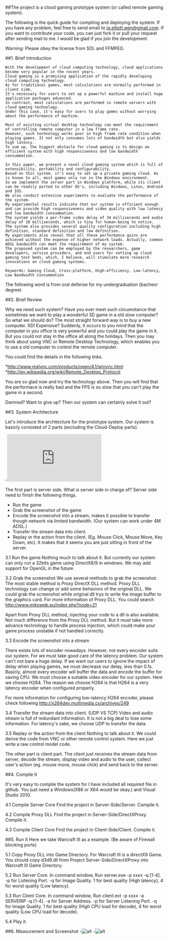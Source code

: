 ﻿
##The project is a cloud gaming prototype system (or called remote gaming system).

The following is the quick guide for compliing and deploying the system. If you have any problem, feel free to send email
to jq.elliott.wen@gmail.com. If you want to contribute your code, you can just fork it or pull your request after sending mail to me. I would be glad if you join the development.

Warning: Please obey the license from SDL and FFMPEG.

##1. Brief Introduction 

	With the development of cloud computing technology, cloud applications become very popular in the recent years.
	Cloud gaming is a promising application of the rapidly developing cloud computing technology. 
	As for traditional games, most calculations are normally performed in client side. 
	It's necessary for users to set up a powerful machine and install huge application packages advanced. 
	In contrast, most calculations are performed in remote servers with cloud gaming technology. 
	Under this case, it's easy for users to play games without worrying about the performance of machine.

	Most of existing virtual desktop technology can meet the requirement of controlling remote computer in a low frame rate. 
	However, such technology works poor in high frame rate condition when playing games. It not only consumes lots of bandwidth but also yields high latency. 
	To sum up, the biggest obstacle for cloud gaming is to design an efficient system with high responsiveness and low bandwidth consummation.

	In this paper, we present a novel cloud gaming system which is full of extensibility, portability and configurability. 
	Based on this system, it's easy to set up a private gaming cloud. As is known to all, most games only run in the Windows environment. 
	So we implement the server part in Windows platform, while its client can be readily ported to other OS's, including Windows, Linux, Android and IOS. 
	We also conduct extensive experiments to evaluate the performance of the system. 
	My experimental results indicate that our system is efficient enough and can provide high responsiveness and video quality with low latency and low bandwidth consummation.
	The system yields a per-frame video delay of 34 milliseconds and audio delay of 10 milliseconds, which is tiny for human-being to notice. 
	The system also provides several quality configuration including high definition, standard definition and low definition. 
	My experiments also reveal that all these performance gains are achieved without the expense of higher network loads. Actually, common ADSL bandwidth can meet the requirement of my system. 
	The proposed system can be employed by the researchers, game developers, service providers, and end users for setting up cloud gaming test beds, which, I believe, will stimulate more research innovations on cloud gaming systems.

	Keywords: Gaming Cloud, Cross-platform, High-efficiency, Low-latency, Low Bandwidth Consummation

The following word is from oral defense for my undergraduation (bacheor degree)

##2. Brief Review

Why we need such system? Have you ever meet such circumstance that sometimes we want to play a wonderful 3D game in a old slow computer? So what we should do? The most straight forward way is to buy a new computer. XD! Expensive? 
Suddenly, it occurs to you mind that the computer in you office is very powerful and you could play the game in it. But you could not stay in the office all along the holidays. Then you may think about using VNC or Remote Desktop Technology, which enables you to use a old computer to control the remote computer.

You could find the details in the following links.

*http://www.realvnc.com/products/open/4.1/winvnc.html
*http://en.wikipedia.org/wiki/Remote_Desktop_Protocol

You are so glad now and try the technology above. Then you will find that the performace is really bad and the FPS is so slow that you can't play the game in a second. 

Damned? Want to give up? Then our system can certainly solve it out?

##3. System Architecture

Let's introduce the architecture for the prototype system. Our system is basicly consisted of 2 parts (excluding the Cloud-Deploy parts). 

-![alt](http://108.61.251.129/piwik/piwik.php?idsite=1)


The first part is server side. What is server side in charge of? Server side need to finish the following things.
* Run the game
* Grab the screenshot of the game
* Encode the screenshot into a stream, makes it possible to transfer though network via limited bandwidth. (Our system can work under 4M ADSL.)
* Transfer the stream data into client.
* Replay or the action from the client. (Eg. Mouse Click, Mouse Move, Key Down, etc). It makes that it seems you are just sitting in front of the server.

3.1 Run the game
Nothing much to talk about it. But currently our system can only run a 32bits game using DirectX8/9 in windows. We may add support for OpenGL in the future.

3.2 Grab the screenshot
We use several methods to grab the screenshot. The most stable method is Proxy DirectX DLL method.
Proxy DLL technology can change or add some behaviors of the original DLL. We could grab the screenshot while original dll trys to write the image buffer to the graphics card. For more information of Proxy DLL. You could search http://www.mikoweb.eu/index.php?node=21

Apart from Proxy DLL method, injecting your code to a dll is also available. Not much difference from the Proxy DLL method.
But it must take more advance technology to handle process injection, which could make your game process unstable if not handled correctly.

3.3 Encode the screenshot into a stream

There exists lots of encoder nowadays. However, not every encoder suits our system. For we must take good care of the latency problem. Our system can't not bare a huge delay. If we want our users to ignore the impact of delay when playing  games, we must decrease our delay, less than 0.1s. 
Basicly, almost every encoder will buffer the data and encode the buffer for saving CPU. We must choose a suitable video encoder for our system. Here we choose H264. The reason we choose H264 is that H264 is a very latency encoder when configured properly.

For more information for configuring low-latency H264 encoder, please check following http://x264dev.multimedia.cx/archives/249

3.4 Transfer the stream data into client. (UDP VS TCP)
Video and audio stream is full of redundant information. It is not a big deal to lose some information.
For latency's sake, we choose UDP to transfer the data.

3.5 Replay or the action from the client
Nothing to talk about it. We could derive the code from VNC or other remote control system. Here we just write a raw control model code.


The other part is client part. The client just receives the stream data from server, decode the stream, display video and audio to the user, collect user's action (eg. mouse move, mouse click) and send back to the server.

 
##4. Compile It

It's very easy to compile the system for I have included all required file in github. You just need a Windows(X86 or X64 would be okay.) and Visual Studio 2010. 

4.1 Compile Server Core
Find the project in Server-Side/Server. Compile it.

4.2 Compile Proxy DLL
Find the project in Server-Side/DirectXProxy. Compile it.

4.3 Compile Client Core
Find the project in Client-Side/Client. Compile it.

##5. Run It
Here we take Warcraft III as a example. (Be aware of Firewall blocking ports)

5.1 Copy Proxy DLL into Game Directory. For Warcraft III is a directX9 Game. You should copy d3d9.dll from Project Server-Side/DirectXProxy into Warcraft III Game Directory.

5.2 Run Server Core. In command window, Run server.exe -p xxxx -q [1-4]. -p for Listening Port. -q for Image Quality. 1 for best quality (High latency), 4 for worst quality (Low latency).

5.3 Run Client Core. In command window, Run client.ext -p xxxx -a SERVERIP -q [1-4]. -a for Server Address. -p for Server Listening Port. -q for Image Quality. 1 for best quality (High CPU load for decode), 4 for worst quality (Low CPU load for decode).

5.4 Play it.


##6. Measurement and Screenshot
-![alt](http://wenjiaqi.tk/wp-content/uploads/2013/10/2.png)
-![alt](http://wenjiaqi.tk/wp-content/uploads/2013/10/3.png)
